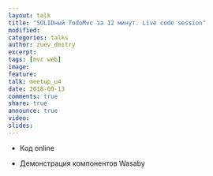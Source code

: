 ```yaml
---
layout: talk
title: "SOLIDный TodoMvc за 12 минут. Live code session"
modified:
categories: talks
author: zuev_dmitry
excerpt:
tags: [mvc web]
image:
feature:
talk: meetup_u4
date: 2018-09-13
comments: true
share: true
announce: true
video: 
slides: 
---
```


* Код online

* Демонстрация компонентов Wasaby